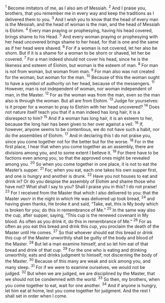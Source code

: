 <sup>1</sup> Become imitators of me, as I also am of Messiah.
<sup>2</sup> And I praise you, brothers, that you remember me in every way and keep the traditions as I delivered them to you.
<sup>3</sup> And I wish you to know that the head of every man is the Messiah, and the head of woman is the man, and the head of Messiah is Elohim.
<sup>4</sup> Every man praying or prophesying, having his head covered, brings shame to his Head.
<sup>5</sup> And every woman praying or prophesying with her head uncovered brings shame to her head, for that is one and the same as if her head were shaved.
<sup>6</sup> For if a woman is not covered, let her also be shorn. But if it is a shame for a woman to be shorn or shaved, let her be covered.
<sup>7</sup> For a man indeed should not cover his head, since he is the likeness and esteem of Elohim, but woman is the esteem of man.
<sup>8</sup> For man is not from woman, but woman from man.
<sup>9</sup> For man also was not created for the woman, but woman for the man.
<sup>10</sup> Because of this the woman ought to have a symbol of authority on her head, because of the messengers.
<sup>11</sup> However, man is not independent of woman, nor woman independent of man, in the Master.
<sup>12</sup> For as the woman was from the man, even so the man also is through the woman. But all are from Elohim.
<sup>13</sup> Judge for yourselves: is it proper for a woman to pray to Elohim with her head uncovered?
<sup>14</sup> Does not nature itself teach you that if a man indeed has long hair, it is a disrespect to him?
<sup>15</sup> And if a woman has long hair, it is an esteem to her, because the long hair has been given to her over against a veil.
<sup>16</sup> If, however, anyone seems to be contentious, we do not have such a habit, nor do the assemblies of Elohim.
<sup>17</sup> And in declaring this I do not praise you, since you come together not for the better but for the worse.
<sup>18</sup> For in the first place, I hear that when you come together as an assembly, there are divisions among you, and to some extent I believe it.
<sup>19</sup> For there have to be factions even among you, so that the approved ones might be revealed among you.
<sup>20</sup> So when you come together in one place, it is not to eat the Master’s supper.
<sup>21</sup> For, when you eat, each one takes his own supper first, and one is hungry and another is drunk.
<sup>22</sup> Have you not houses to eat and drink in? Or do you despise the assembly of Elohim and shame those who have not? What shall I say to you? Shall I praise you in this? I do not praise!
<sup>23</sup> For I received from the Master that which I also delivered to you: that the Master יהושע in the night in which He was delivered up took bread,
<sup>24</sup> and having given thanks, He broke it and said, “Take, eat, this is My body which is broken for you; do this in remembrance of Me.”
<sup>25</sup> In the same way also the cup, after supper, saying, “This cup is the renewed covenant in My blood. As often as you drink it, do this in remembrance of Me.”
<sup>26</sup> For as often as you eat this bread and drink this cup, you proclaim the death of the Master until He comes.
<sup>27</sup> So that whoever should eat this bread or drink this cup of the Master unworthily shall be guilty of the body and blood of the Master.
<sup>28</sup> But let a man examine himself, and so let him eat of that bread and drink of that cup.
<sup>29</sup> For the one who is eating and drinking unworthily, eats and drinks judgment to himself, not discerning the body of the Master.
<sup>30</sup> Because of this many are weak and sick among you, and many sleep.
<sup>31</sup> For if we were to examine ourselves, we would not be judged.
<sup>32</sup> But when we are judged, we are disciplined by the Master, that we should not be condemned with the world.
<sup>33</sup> So then, my brothers, when you come together to eat, wait for one another.
<sup>34</sup> And if anyone is hungry, let him eat at home, lest you come together for judgment. And the rest I shall set in order when I come.
